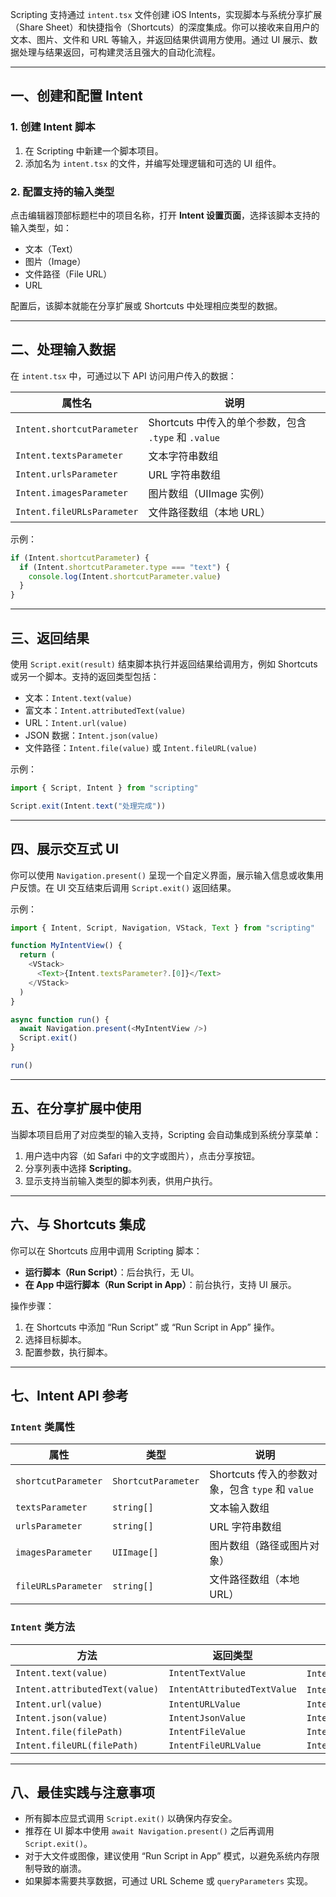 Scripting 支持通过 `intent.tsx` 文件创建 iOS Intents，实现脚本与系统分享扩展（Share Sheet）和快捷指令（Shortcuts）的深度集成。你可以接收来自用户的文本、图片、文件和 URL 等输入，并返回结果供调用方使用。通过 UI 展示、数据处理与结果返回，可构建灵活且强大的自动化流程。

---

## 一、创建和配置 Intent

### 1. 创建 Intent 脚本

1. 在 Scripting 中新建一个脚本项目。
2. 添加名为 `intent.tsx` 的文件，并编写处理逻辑和可选的 UI 组件。

### 2. 配置支持的输入类型

点击编辑器顶部标题栏中的项目名称，打开 **Intent 设置页面**，选择该脚本支持的输入类型，如：

* 文本（Text）
* 图片（Image）
* 文件路径（File URL）
* URL

配置后，该脚本就能在分享扩展或 Shortcuts 中处理相应类型的数据。

---

## 二、处理输入数据

在 `intent.tsx` 中，可通过以下 API 访问用户传入的数据：

| 属性名                        | 说明                                       |
| -------------------------- | ---------------------------------------- |
| `Intent.shortcutParameter` | Shortcuts 中传入的单个参数，包含 `.type` 和 `.value` |
| `Intent.textsParameter`    | 文本字符串数组                                  |
| `Intent.urlsParameter`     | URL 字符串数组                                |
| `Intent.imagesParameter`   | 图片数组（UIImage 实例）                         |
| `Intent.fileURLsParameter` | 文件路径数组（本地 URL）                           |

示例：

```ts
if (Intent.shortcutParameter) {
  if (Intent.shortcutParameter.type === "text") {
    console.log(Intent.shortcutParameter.value)
  }
}
```

---

## 三、返回结果

使用 `Script.exit(result)` 结束脚本执行并返回结果给调用方，例如 Shortcuts 或另一个脚本。支持的返回类型包括：

* 文本：`Intent.text(value)`
* 富文本：`Intent.attributedText(value)`
* URL：`Intent.url(value)`
* JSON 数据：`Intent.json(value)`
* 文件路径：`Intent.file(value)` 或 `Intent.fileURL(value)`

示例：

```ts
import { Script, Intent } from "scripting"

Script.exit(Intent.text("处理完成"))
```

---

## 四、展示交互式 UI

你可以使用 `Navigation.present()` 呈现一个自定义界面，展示输入信息或收集用户反馈。在 UI 交互结束后调用 `Script.exit()` 返回结果。

示例：

```ts
import { Intent, Script, Navigation, VStack, Text } from "scripting"

function MyIntentView() {
  return (
    <VStack>
      <Text>{Intent.textsParameter?.[0]}</Text>
    </VStack>
  )
}

async function run() {
  await Navigation.present(<MyIntentView />)
  Script.exit()
}

run()
```

---

## 五、在分享扩展中使用

当脚本项目启用了对应类型的输入支持，Scripting 会自动集成到系统分享菜单：

1. 用户选中内容（如 Safari 中的文字或图片），点击分享按钮。
2. 分享列表中选择 **Scripting**。
3. 显示支持当前输入类型的脚本列表，供用户执行。

---

## 六、与 Shortcuts 集成

你可以在 Shortcuts 应用中调用 Scripting 脚本：

* **运行脚本（Run Script）**：后台执行，无 UI。
* **在 App 中运行脚本（Run Script in App）**：前台执行，支持 UI 展示。

操作步骤：

1. 在 Shortcuts 中添加 “Run Script” 或 “Run Script in App” 操作。
2. 选择目标脚本。
3. 配置参数，执行脚本。

---

## 七、Intent API 参考

### `Intent` 类属性

| 属性                  | 类型                  | 说明                                    |
| ------------------- | ------------------- | ------------------------------------- |
| `shortcutParameter` | `ShortcutParameter` | Shortcuts 传入的参数对象，包含 `type` 和 `value` |
| `textsParameter`    | `string[]`          | 文本输入数组                                |
| `urlsParameter`     | `string[]`          | URL 字符串数组                             |
| `imagesParameter`   | `UIImage[]`         | 图片数组（路径或图片对象）                         |
| `fileURLsParameter` | `string[]`          | 文件路径数组（本地 URL）                        |

### `Intent` 类方法

| 方法                             | 返回类型                        | 示例                                    |
| ------------------------------ | --------------------------- | ------------------------------------- |
| `Intent.text(value)`           | `IntentTextValue`           | `Intent.text("内容")`                   |
| `Intent.attributedText(value)` | `IntentAttributedTextValue` | `Intent.attributedText("富文本")`        |
| `Intent.url(value)`            | `IntentURLValue`            | `Intent.url("https://example.com")`   |
| `Intent.json(value)`           | `IntentJsonValue`           | `Intent.json({ key: "value" })`       |
| `Intent.file(filePath)`        | `IntentFileValue`           | `Intent.file("/path/to/file.txt")`    |
| `Intent.fileURL(filePath)`     | `IntentFileURLValue`        | `Intent.fileURL("/path/to/file.pdf")` |

---

## 八、最佳实践与注意事项

* 所有脚本应显式调用 `Script.exit()` 以确保内存安全。
* 推荐在 UI 脚本中使用 `await Navigation.present()` 之后再调用 `Script.exit()`。
* 对于大文件或图像，建议使用 “Run Script in App” 模式，以避免系统内存限制导致的崩溃。
* 如果脚本需要共享数据，可通过 URL Scheme 或 `queryParameters` 实现。
